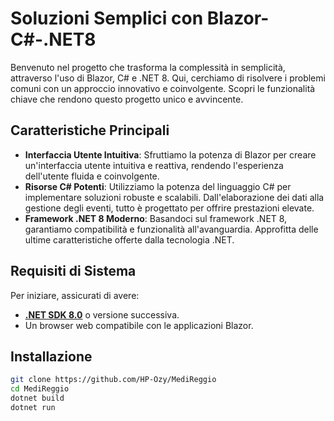 # Soluzioni Semplici con Blazor-C#-.NET8

Benvenuto nel progetto che trasforma la complessità in semplicità, attraverso l'uso di Blazor, C# e .NET 8. Qui, cerchiamo di risolvere i problemi comuni con un approccio innovativo e coinvolgente. Scopri le funzionalità chiave che rendono questo progetto unico e avvincente.

## Caratteristiche Principali

- **Interfaccia Utente Intuitiva**: Sfruttiamo la potenza di Blazor per creare un'interfaccia utente intuitiva e reattiva, rendendo l'esperienza dell'utente fluida e coinvolgente.
- **Risorse C# Potenti**: Utilizziamo la potenza del linguaggio C# per implementare soluzioni robuste e scalabili. Dall'elaborazione dei dati alla gestione degli eventi, tutto è progettato per offrire prestazioni elevate.
- **Framework .NET 8 Moderno**: Basandoci sul framework .NET 8, garantiamo compatibilità e funzionalità all'avanguardia. Approfitta delle ultime caratteristiche offerte dalla tecnologia .NET.

## Requisiti di Sistema

Per iniziare, assicurati di avere:

- [**.NET SDK 8.0**](https://dotnet.microsoft.com/download) o versione successiva.
- Un browser web compatibile con le applicazioni Blazor.

## Installazione

```bash
git clone https://github.com/HP-Ozy/MediReggio
cd MediReggio
dotnet build
dotnet run
